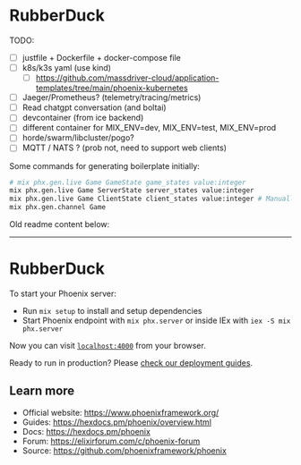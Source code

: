 # RubberDuck

TODO:

- [ ] justfile + Dockerfile + docker-compose file
- [ ] k8s/k3s yaml (use kind)
  - [ ] https://github.com/massdriver-cloud/application-templates/tree/main/phoenix-kubernetes
- [ ] Jaeger/Prometheus? (telemetry/tracing/metrics)
- [ ] Read chatgpt conversation (and boltai)
- [ ] devcontainer (from ice backend)
- [ ] different container for MIX_ENV=dev, MIX_ENV=test, MIX_ENV=prod
- [ ] horde/swarm/libcluster/pogo?
- [ ] MQTT / NATS ? (prob not, need to support web clients)

Some commands for generating boilerplate initially:

```sh
# mix phx.gen.live Game GameState game_states value:integer
mix phx.gen.live Game ServerState server_states value:integer
mix phx.gen.live Game ClientState client_states value:integer # Manually tweak to add predicted state and action buffer
mix phx.gen.channel Game
```

Old readme content below:

---

# RubberDuck

To start your Phoenix server:

  * Run `mix setup` to install and setup dependencies
  * Start Phoenix endpoint with `mix phx.server` or inside IEx with `iex -S mix phx.server`

Now you can visit [`localhost:4000`](http://localhost:4000) from your browser.

Ready to run in production? Please [check our deployment guides](https://hexdocs.pm/phoenix/deployment.html).

## Learn more

  * Official website: https://www.phoenixframework.org/
  * Guides: https://hexdocs.pm/phoenix/overview.html
  * Docs: https://hexdocs.pm/phoenix
  * Forum: https://elixirforum.com/c/phoenix-forum
  * Source: https://github.com/phoenixframework/phoenix
